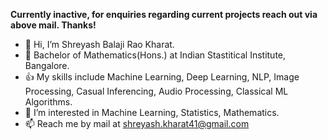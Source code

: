  **Currently inactive, for enquiries regarding current projects reach out via above mail. Thanks!**
- 👋 Hi, I’m Shreyash Balaji Rao Kharat.
- 📖 Bachelor of Mathematics(Hons.) at Indian Stastitical Institute, Bangalore.
- 👍 My skills include Machine Learning, Deep Learning, NLP, Image Processing, Casual Inferencing, Audio Processing, Classical ML Algorithms.
- 👀 I’m interested in Machine Learning, Statistics, Mathematics.
- 📫 Reach me by mail at shreyash.kharat41@gmail.com

 

<!---
shreyashkharat/shreyashkharat is a ✨ special ✨ repository because its `README.md` (this file) appears on your GitHub profile.
You can click the Preview link to take a look at your changes.
--->
